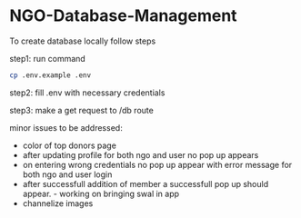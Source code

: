# NGO-Database-Management

To create database locally
follow steps 

step1: run command 
```bash
cp .env.example .env
```

step2: fill .env with necessary credentials

step3: make a get request to /db route


minor issues to be addressed:
- color of top donors page
- after updating profile for both ngo and user no pop up appears
- on entering wrong credentials no pop up appear with error message for both ngo and user login
- after successfull addition of member a successfull pop up should appear. - working on bringing swal in app
- channelize images
